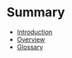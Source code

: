 # Summary

- [Introduction](./introduction.md)
- [Overview](./overview.md)
- [Glossary](./glossary.md)

